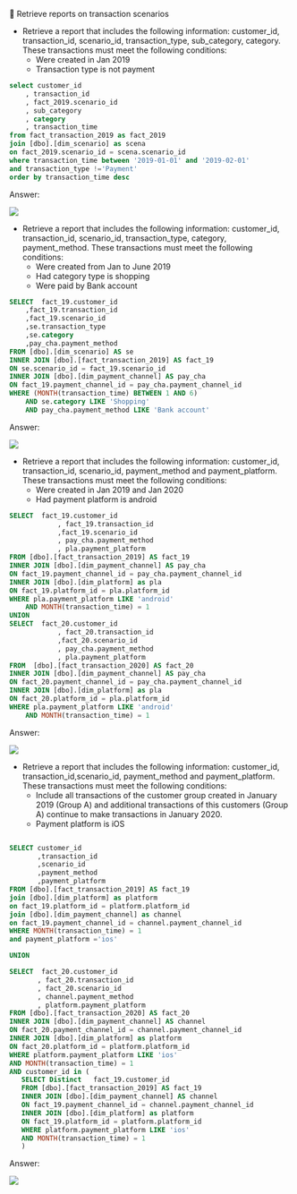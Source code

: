  📄 Retrieve reports on transaction scenarios</h1>

- Retrieve a report that includes the following information: customer_id, transaction_id, scenario_id, transaction_type, sub_category, category. These transactions must meet the following conditions: 
    - Were created in Jan 2019 
    - Transaction type is not payment
````sql
select customer_id
    , transaction_id
    , fact_2019.scenario_id
    , sub_category
    , category
    , transaction_time
from fact_transaction_2019 as fact_2019
join [dbo].[dim_scenario] as scena
on fact_2019.scenario_id = scena.scenario_id
where transaction_time between '2019-01-01' and '2019-02-01'
and transaction_type !='Payment'
order by transaction_time desc
````
Answer:

<picture>
  <img  src="https://user-images.githubusercontent.com/129776645/232201807-1f636270-2896-4dd7-a69d-ba1e73414a5f.png">
</picture>
 
 
- Retrieve a report that includes the following information: customer_id, transaction_id, scenario_id, transaction_type, category, payment_method. These transactions must meet the following conditions: 
    - Were created from Jan to June 2019
    - Had category type is shopping
    - Were paid by Bank account

````sql
SELECT  fact_19.customer_id
    ,fact_19.transaction_id
    ,fact_19.scenario_id
    ,se.transaction_type
    ,se.category
    ,pay_cha.payment_method
FROM [dbo].[dim_scenario] AS se
INNER JOIN [dbo].[fact_transaction_2019] AS fact_19
ON se.scenario_id = fact_19.scenario_id
INNER JOIN [dbo].[dim_payment_channel] AS pay_cha
ON fact_19.payment_channel_id = pay_cha.payment_channel_id
WHERE (MONTH(transaction_time) BETWEEN 1 AND 6)
    AND se.category LIKE 'Shopping'
    AND pay_cha.payment_method LIKE 'Bank account'
````


Answer:

<picture>
  <img  src="https://user-images.githubusercontent.com/129776645/232202084-c5d79506-710a-45ab-a217-5b172d6ed781.png">
</picture>

-  Retrieve a report that includes the following information: customer_id, transaction_id, scenario_id, payment_method and payment_platform. These transactions must meet the following conditions: 
    - Were created in Jan 2019 and Jan 2020 
    - Had payment platform is android

````sql
SELECT  fact_19.customer_id
            , fact_19.transaction_id
            ,fact_19.scenario_id
            , pay_cha.payment_method
            , pla.payment_platform
FROM [dbo].[fact_transaction_2019] AS fact_19
INNER JOIN [dbo].[dim_payment_channel] AS pay_cha
ON fact_19.payment_channel_id = pay_cha.payment_channel_id
INNER JOIN [dbo].[dim_platform] as pla
ON fact_19.platform_id = pla.platform_id
WHERE pla.payment_platform LIKE 'android'
    AND MONTH(transaction_time) = 1
UNION 
SELECT  fact_20.customer_id
            , fact_20.transaction_id
            ,fact_20.scenario_id
            , pay_cha.payment_method
            , pla.payment_platform
FROM  [dbo].[fact_transaction_2020] AS fact_20
INNER JOIN [dbo].[dim_payment_channel] AS pay_cha
ON fact_20.payment_channel_id = pay_cha.payment_channel_id
INNER JOIN [dbo].[dim_platform] as pla
ON fact_20.platform_id = pla.platform_id
WHERE pla.payment_platform LIKE 'android'
    AND MONTH(transaction_time) = 1
````


Answer:

<picture>
  <img  src="https://user-images.githubusercontent.com/129776645/232202375-dc513be9-0ff6-4b5e-a842-e638439d3016.png">
 </picture>

- Retrieve a report that includes the following information: customer_id, transaction_id,scenario_id, payment_method and payment_platform. 
These transactions must meet the following conditions:
    - Include all transactions of the customer group created in January 2019 (Group A) and additional transactions of this customers (Group A) continue to make transactions in January 2020.
    - Payment platform is iOS
 
 ````sql

SELECT customer_id
        ,transaction_id
        ,scenario_id
        ,payment_method
        ,payment_platform
FROM [dbo].[fact_transaction_2019] AS fact_19
join [dbo].[dim_platform] as platform
on fact_19.platform_id = platform.platform_id
join [dbo].[dim_payment_channel] as channel
on fact_19.payment_channel_id = channel.payment_channel_id
WHERE MONTH(transaction_time) = 1
and payment_platform ='ios'

UNION

SELECT  fact_20.customer_id
        , fact_20.transaction_id
        , fact_20.scenario_id
        , channel.payment_method
        , platform.payment_platform
FROM [dbo].[fact_transaction_2020] AS fact_20
INNER JOIN [dbo].[dim_payment_channel] AS channel
ON fact_20.payment_channel_id = channel.payment_channel_id
INNER JOIN [dbo].[dim_platform] as platform
ON fact_20.platform_id = platform.platform_id
WHERE platform.payment_platform LIKE 'ios'
AND MONTH(transaction_time) = 1
AND customer_id in (
    SELECT Distinct   fact_19.customer_id
    FROM [dbo].[fact_transaction_2019] AS fact_19
    INNER JOIN [dbo].[dim_payment_channel] AS channel
    ON fact_19.payment_channel_id = channel.payment_channel_id
    INNER JOIN [dbo].[dim_platform] as platform
    ON fact_19.platform_id = platform.platform_id
    WHERE platform.payment_platform LIKE 'ios'
    AND MONTH(transaction_time) = 1
    )

````


Answer:

<picture>
  <img  src="https://user-images.githubusercontent.com/129776645/232202525-cc5ffcd7-4d5a-43f8-ba8f-3edfdab6bcf8.png">
</picture>
 
